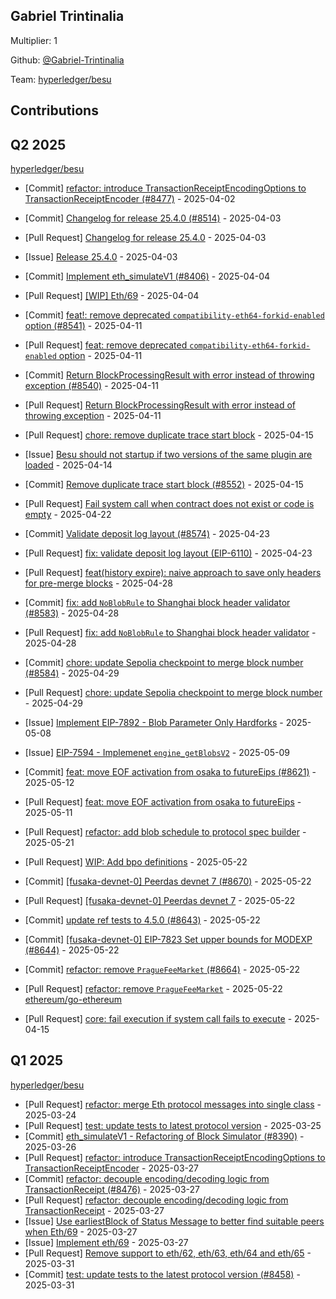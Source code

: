 
## Gabriel Trintinalia
Multiplier: 1

Github: [@Gabriel-Trintinalia](https://github.com/Gabriel-Trintinalia)

Team: [hyperledger/besu](https://github.com/hyperledger/besu/pulls?q=author%3AGabriel-Trintinalia)

## Contributions

## Q2 2025


[hyperledger/besu](https://github.com/hyperledger/besu)
* [Commit] [refactor: introduce TransactionReceiptEncodingOptions to TransactionReceiptEncoder (#8477)](https://github.com/hyperledger/besu/commit/74970939ee0d7a7980a15f85d81f041e487dfcf7) - 2025-04-02
* [Commit] [Changelog for release 25.4.0 (#8514)](https://github.com/hyperledger/besu/commit/112b9bcaace1a000a37c77bf7b0a7199158856cf) - 2025-04-03
* [Pull Request] [Changelog for release 25.4.0](https://github.com/hyperledger/besu/pull/8514) - 2025-04-03
* [Issue] [Release 25.4.0](https://github.com/hyperledger/besu/issues/8513) - 2025-04-03
* [Commit] [Implement eth_simulateV1 (#8406)](https://github.com/hyperledger/besu/commit/1976ad14ee8ce49c8d539fb6152fdd7ff80cc5d2) - 2025-04-04
* [Pull Request] [[WIP] Eth/69](https://github.com/hyperledger/besu/pull/8519) - 2025-04-04
* [Commit] [feat!: remove deprecated `compatibility-eth64-forkid-enabled` option (#8541)](https://github.com/hyperledger/besu/commit/d34545626aa191dbc88788666e370e2df8010727) - 2025-04-11
* [Pull Request] [feat: remove deprecated `compatibility-eth64-forkid-enabled` option](https://github.com/hyperledger/besu/pull/8541) - 2025-04-11
* [Commit] [Return BlockProcessingResult with error instead of throwing exception (#8540)](https://github.com/hyperledger/besu/commit/54384568286e93333a67862d968ac76a81671bd8) - 2025-04-11
* [Pull Request] [Return BlockProcessingResult with error instead of throwing exception](https://github.com/hyperledger/besu/pull/8540) - 2025-04-11
* [Pull Request] [chore: remove duplicate trace start block](https://github.com/hyperledger/besu/pull/8552) - 2025-04-15
* [Issue] [Besu should not startup if two versions of the same plugin are loaded](https://github.com/hyperledger/besu/issues/8551) - 2025-04-14

* [Commit] [Remove duplicate trace start block (#8552)](https://github.com/hyperledger/besu/commit/c8da96891c1784aa6995c19d522b5fa020a0c076) - 2025-04-15
* [Pull Request] [Fail system call when contract does not exist or code is empty](https://github.com/hyperledger/besu/pull/8573) - 2025-04-22
* [Commit] [Validate deposit log layout (#8574)](https://github.com/hyperledger/besu/commit/d8db0e64c1311e738caa0e1a9166ecbc98dff7ff) - 2025-04-23
* [Pull Request] [fix: validate deposit log layout (EIP-6110)](https://github.com/hyperledger/besu/pull/8574) - 2025-04-23
* [Pull Request] [feat(history expire): naive approach to save only headers for pre-merge blocks](https://github.com/hyperledger/besu/pull/8582) - 2025-04-28
* [Commit] [fix: add `NoBlobRule` to Shanghai block header validator (#8583)](https://github.com/hyperledger/besu/commit/5f3bb6a66001fd3a76a3d160cdc88692f5f14d1f) - 2025-04-28
* [Pull Request] [fix: add `NoBlobRule` to Shanghai block header validator](https://github.com/hyperledger/besu/pull/8583) - 2025-04-28
* [Commit] [chore: update Sepolia checkpoint to merge block number (#8584)](https://github.com/hyperledger/besu/commit/1691611abca62c98db3e16f8b98065214aeecd4b) - 2025-04-29
* [Pull Request] [chore: update Sepolia checkpoint to merge block number](https://github.com/hyperledger/besu/pull/8584) - 2025-04-29
* [Issue] [Implement EIP-7892 - Blob Parameter Only Hardforks](https://github.com/hyperledger/besu/issues/8600) - 2025-05-08
* [Issue] [EIP-7594 - Implemenet `engine_getBlobsV2`](https://github.com/hyperledger/besu/issues/8612) - 2025-05-09
* [Commit] [feat: move EOF activation from osaka to futureEips (#8621)](https://github.com/hyperledger/besu/commit/ed4650360a4ee487290971e4dd596ce8c4e0f50d) - 2025-05-12
* [Pull Request] [feat: move EOF activation from osaka to futureEips](https://github.com/hyperledger/besu/pull/8621) - 2025-05-11
* [Pull Request] [refactor: add blob schedule to protocol spec builder](https://github.com/hyperledger/besu/pull/8658) - 2025-05-21
* [Pull Request] [WIP: Add bpo definitions](https://github.com/hyperledger/besu/pull/8671) - 2025-05-22
* [Commit] [[fusaka-devnet-0]  Peerdas devnet 7 (#8670)](https://github.com/hyperledger/besu/commit/c9abacf016071d4f1981bf3df572664996519fc1) - 2025-05-22
* [Pull Request] [[fusaka-devnet-0]  Peerdas devnet 7](https://github.com/hyperledger/besu/pull/8670) - 2025-05-22
* [Commit] [update ref tests to 4.5.0 (#8643)](https://github.com/hyperledger/besu/commit/7438cffd87e7c84b0d5fea2d162f778cd5a7e159) - 2025-05-22
* [Commit] [[fusaka-devnet-0] EIP-7823 Set upper bounds for MODEXP (#8644)](https://github.com/hyperledger/besu/commit/09dd0bd475042c9de2c7f94eee6db1306c64a901) - 2025-05-22
* [Commit] [refactor: remove `PragueFeeMarket` (#8664)](https://github.com/hyperledger/besu/commit/ec9cdfbdc1e4d629a25384b8fdbeb1644fb2bec4) - 2025-05-22
* [Pull Request] [refactor: remove `PragueFeeMarket`](https://github.com/hyperledger/besu/pull/8664) - 2025-05-22
[ethereum/go-ethereum](https://github.com/ethereum/go-ethereum)
* [Pull Request] [core: fail execution if system call fails to execute](https://github.com/ethereum/go-ethereum/pull/31639) - 2025-04-15
## Q1 2025

[hyperledger/besu](https://github.com/hyperledger/besu)
* [Pull Request] [refactor: merge Eth protocol messages into single class](https://github.com/hyperledger/besu/pull/8453) - 2025-03-24
* [Pull Request] [test: update tests to latest protocol version](https://github.com/hyperledger/besu/pull/8458) - 2025-03-25
* [Commit] [eth_simulateV1 - Refactoring of Block Simulator (#8390)](https://github.com/hyperledger/besu/commit/d3bd4833680166891009d50e72275d2a8eff1d30) - 2025-03-26
* [Pull Request] [refactor: introduce TransactionReceiptEncodingOptions to TransactionReceiptEncoder](https://github.com/hyperledger/besu/pull/8477) - 2025-03-27
* [Commit] [refactor: decouple encoding/decoding logic from TransactionReceipt (#8476)](https://github.com/hyperledger/besu/commit/4bd920a628ef97f2a28bef6a523fcd5bf439176e) - 2025-03-27
* [Pull Request] [refactor: decouple encoding/decoding logic from TransactionReceipt](https://github.com/hyperledger/besu/pull/8476) - 2025-03-27
* [Issue] [Use earliestBlock of Status Message to better find suitable peers when Eth/69](https://github.com/hyperledger/besu/issues/8475) - 2025-03-27
* [Issue] [Implement eth/69](https://github.com/hyperledger/besu/issues/8474) - 2025-03-27
* [Pull Request] [Remove support to eth/62, eth/63, eth/64 and eth/65](https://github.com/hyperledger/besu/pull/8492) - 2025-03-31
* [Commit] [test: update tests to the latest protocol version (#8458)](https://github.com/hyperledger/besu/commit/683947b60eb4b0b85c0a43f2e370a719ac6dc73e) - 2025-03-31
